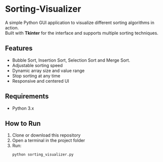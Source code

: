 # Sorting-Visualizer

A simple Python GUI application to visualize different sorting algorithms in action.  
Built with **Tkinter** for the interface and supports multiple sorting techniques.

## Features
- Bubble Sort, Insertion Sort, Selection Sort and Merge Sort.
- Adjustable sorting speed
- Dynamic array size and value range
- Stop sorting at any time
- Responsive and centered UI

## Requirements
- Python 3.x

## How to Run
1. Clone or download this repository
2. Open a terminal in the project folder
3. Run:
   ```bash
   python sorting_visualizer.py

